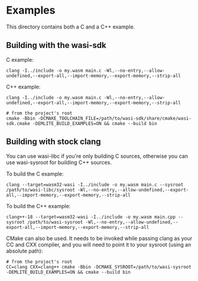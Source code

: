 # Examples

This directory contains both a C and a C++ example.

## Building with the wasi-sdk
C example:
```
clang -I../include -o my.wasm main.c -Wl,--no-entry,--allow-undefined,--export-all,--import-memory,--export-memory,--strip-all
```

C++ example:
```
clang -I../include -o my.wasm main.c -Wl,--no-entry,--allow-undefined,--export-all,--import-memory,--export-memory,--strip-all
```

```
# from the project's root
cmake -Bbin -DCMAKE_TOOLCHAIN_FILE=/path/to/wasi-sdk/share/cmake/wasi-sdk.cmake -DEMLITE_BUILD_EXAMPLES=ON && cmake --build bin
```

## Building with stock clang
You can use wasi-libc if you're only building C sources, otherwise you can use wasi-sysroot for building C++ sources.

To build the C example:
```
clang --target=wasm32-wasi -I../include -o my.wasm main.c --sysroot /path/to/wasi-libc/sysroot -Wl,--no-entry,--allow-undefined,--export-all,--import-memory,--export-memory,--strip-all
```

To build the C++ example:
```
clang++-18 --target=wasm32-wasi -I../include -o my.wasm main.cpp --sysroot /path/to/wasi-sysroot -Wl,--no-entry,--allow-undefined,--export-all,--import-memory,--export-memory,--strip-all
```

CMake can also be used. It needs to be invoked while passing clang as your CC and CXX compiler, and you will need to point it to your sysroot (using an absolute path):
```
# from the project's root
CC=clang CXX=clang++ cmake -Bbin -DCMAKE_SYSROOT=/path/to/wasi-sysroot -DEMLITE_BUILD_EXAMPLES=ON && cmake --build bin
```
